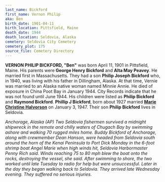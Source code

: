 ```yaml
---
last_name: Bickford
first_name: Vernon Philip
aka: Ben
birth_date: 1901-04-11
birth_location: Pittsfield, Maine
death_date: 1944
death_location: Seldovia, Alaska
cemetery: Seldovia City Cemetery
cemetery_plot: 175
source_file: Cemetery Directory
---
```

**VERNON PHILIP BICKFORD, "Ben"** was born April 11, 1901 in Pittsfield, Maine.  His parents were **George Henry Bickford** and **Alta May Peavey**.  He married first in Massachusetts.  They had a son **Philip Joseph Bickford** who, in 1940, was living with his father in Dillingham, Alaska.  At that time, Vernie was married to an Alaska native woman named Minnie Annie.  He died of exposure in China Poot Bay in January 1944.  City Records indicate that he was not found until June 1944. His children were listed as **Philip Bickford** and **Raymond Bickford**.  **Phillip J Bickford**, born about 1927 married [**Marie Christine Halvorson**](./Halvorson_Marie_Christine.md) on January 3, 1947.  Their son **Philip Bickford** lives in Seldovia.

*Anchorage, Alaska (AP) Two Seldovia fishermen survived a midnight shipwreck in the remote and chilly waters of Chugach Bay by swimming ashore and walking 70 rugged miles home.  Buddy Bickford of Anchorage, along with crewmember Dean Hanson, were headed from Seldovia south around the horn of the Kenai Peninsula to Port Dick Monday in the 6-foot shrimp boat Angel Marie when high winds hit, Seldovia Harbormaster Penny Rich said.  Winds reaching 75 to 80 mph blew the boat onto the rocks, destroying the vessel, she said.  After swimming to shore, the two worked until late Tuesday to radio for help but were unsuccessful.  Later in the day they began walking back to Seldovia.  They arrived late Wednesday evening.  They suffered no serious injuries.* 




